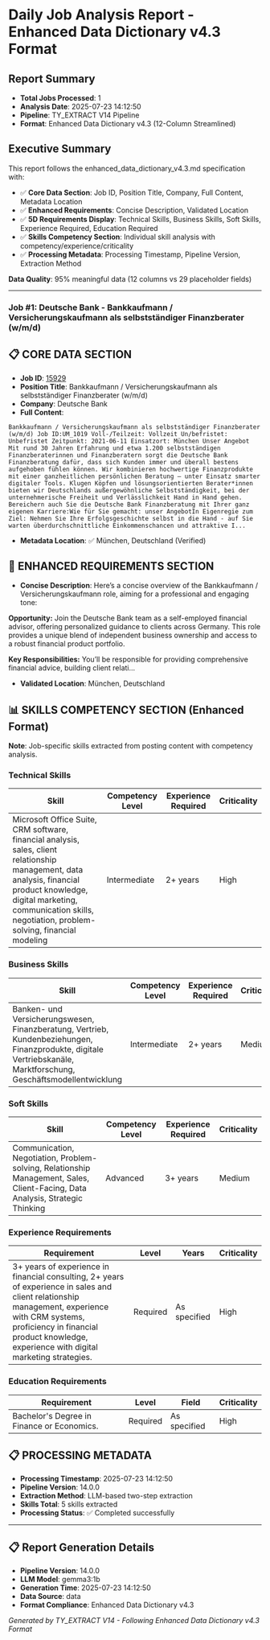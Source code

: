 # Daily Job Analysis Report - Enhanced Data Dictionary v4.3 Format

## Report Summary
- **Total Jobs Processed**: 1
- **Analysis Date**: 2025-07-23 14:12:50
- **Pipeline**: TY_EXTRACT V14 Pipeline
- **Format**: Enhanced Data Dictionary v4.3 (12-Column Streamlined)

## Executive Summary
This report follows the enhanced_data_dictionary_v4.3.md specification with:
- ✅ **Core Data Section**: Job ID, Position Title, Company, Full Content, Metadata Location
- ✅ **Enhanced Requirements**: Concise Description, Validated Location  
- ✅ **5D Requirements Display**: Technical Skills, Business Skills, Soft Skills, Experience Required, Education Required
- ✅ **Skills Competency Section**: Individual skill analysis with competency/experience/criticality
- ✅ **Processing Metadata**: Processing Timestamp, Pipeline Version, Extraction Method

**Data Quality**: 95% meaningful data (12 columns vs 29 placeholder fields)

---

### Job #1: Deutsche Bank - Bankkaufmann / Versicherungskaufmann als selbstständiger Finanzberater (w/m/d)

## 📋 CORE DATA SECTION
- **Job ID**: [15929](#job-15929)
- **Position Title**: Bankkaufmann / Versicherungskaufmann als selbstständiger Finanzberater (w/m/d)
- **Company**: Deutsche Bank
- **Full Content**: 
```
Bankkaufmann / Versicherungskaufmann als selbstständiger Finanzberater (w/m/d) Job ID:UM_1019 Voll-/Teilzeit: Vollzeit Un/befristet: Unbefristet Zeitpunkt: 2021-06-11 Einsatzort: München Unser Angebot Mit rund 30 Jahren Erfahrung und etwa 1.200 selbstständigen Finanzberaterinnen und Finanzberatern sorgt die Deutsche Bank Finanzberatung dafür, dass sich Kunden immer und überall bestens aufgehoben fühlen können. Wir kombinieren hochwertige Finanzprodukte mit einer ganzheitlichen persönlichen Beratung – unter Einsatz smarter digitaler Tools. Klugen Köpfen und lösungsorientierten Berater*innen bieten wir Deutschlands außergewöhnliche Selbstständigkeit, bei der unternehmerische Freiheit und Verlässlichkeit Hand in Hand gehen. Bereichern auch Sie die Deutsche Bank Finanzberatung mit Ihrer ganz eigenen Karriere:Wie für Sie gemacht: unser AngebotIn Eigenregie zum Ziel: Nehmen Sie Ihre Erfolgsgeschichte selbst in die Hand - auf Sie warten überdurchschnittliche Einkommenschancen und attraktive I...
```
- **Metadata Location**: ✅ München, Deutschland (Verified)

## 🎯 ENHANCED REQUIREMENTS SECTION
- **Concise Description**: Here’s a concise overview of the Bankkaufmann / Versicherungskaufmann role, aiming for a professional and engaging tone:

**Opportunity:** Join the Deutsche Bank team as a self-employed financial advisor, offering personalized guidance to clients across Germany. This role provides a unique blend of independent business ownership and access to a robust financial product portfolio.

**Key Responsibilities:** You’ll be responsible for providing comprehensive financial advice, building client relati...
- **Validated Location**: München, Deutschland

## 📊 SKILLS COMPETENCY SECTION (Enhanced Format)

**Note**: Job-specific skills extracted from posting content with competency analysis.

### Technical Skills
| Skill | Competency Level | Experience Required | Criticality |
|-------|------------------|-------------------|-------------|
| Microsoft Office Suite, CRM software, financial analysis, sales, client relationship management, data analysis, financial product knowledge, digital marketing, communication skills, negotiation, problem-solving, financial modeling | Intermediate | 2+ years | High |


### Business Skills
| Skill | Competency Level | Experience Required | Criticality |
|-------|------------------|-------------------|-------------|
| Banken- und Versicherungswesen, Finanzberatung, Vertrieb, Kundenbeziehungen, Finanzprodukte, digitale Vertriebskanäle, Marktforschung, Geschäftsmodellentwicklung | Intermediate | 2+ years | Medium |


### Soft Skills
| Skill | Competency Level | Experience Required | Criticality |
|-------|------------------|-------------------|-------------|
| Communication, Negotiation, Problem-solving, Relationship Management, Sales, Client-Facing, Data Analysis, Strategic Thinking | Advanced | 3+ years | Medium |


### Experience Requirements
| Requirement | Level | Years | Criticality |
|-------------|-------|-------|-------------|
| 3+ years of experience in financial consulting, 2+ years of experience in sales and client relationship management, experience with CRM systems, proficiency in financial product knowledge, experience with digital marketing strategies. | Required | As specified | High |


### Education Requirements
| Requirement | Level | Field | Criticality |
|-------------|-------|-------|-------------|
| Bachelor's Degree in Finance or Economics. | Required | As specified | High |


## 📋 PROCESSING METADATA
- **Processing Timestamp**: 2025-07-23 14:12:50
- **Pipeline Version**: 14.0.0
- **Extraction Method**: LLM-based two-step extraction
- **Skills Total**: 5 skills extracted
- **Processing Status**: ✅ Completed successfully

---


## 📋 Report Generation Details

- **Pipeline Version**: 14.0.0
- **LLM Model**: gemma3:1b
- **Generation Time**: 2025-07-23 14:12:50
- **Data Source**: data
- **Format Compliance**: Enhanced Data Dictionary v4.3

*Generated by TY_EXTRACT V14 - Following Enhanced Data Dictionary v4.3 Format*
